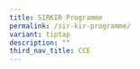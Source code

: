 ```yaml
---
title: SIRKIR Programme
permalink: /sir-kir-programme/
variant: tiptap
description: ""
third_nav_title: CCE
---
```

